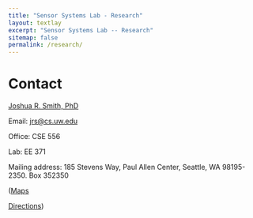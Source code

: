 ```yaml
---
title: "Sensor Systems Lab - Research"
layout: textlay
excerpt: "Sensor Systems Lab -- Research"
sitemap: false
permalink: /research/
---
```


# Contact

<a href="{{ site.url }}{{ site.baseurl }}/jrs">Joshua R. Smith, PhD</a></i><br />

Email: <a href="jrs@cs.uw.edu">jrs@cs.uw.edu</a> <br>

Office: CSE 556<br />

Lab: EE 371<br />

Mailing address: 185 Stevens Way, Paul Allen Center, Seattle, WA 98195-2350. Box 352350 <br />		 

(<a href="https://goo.gl/maps/A97a2BCETQsmXFQ6A">Maps</a>

<a href="https://www.washington.edu/maps/">Directions</a>)